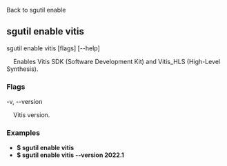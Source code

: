Back to sgutil enable


## sgutil enable vitis

sgutil enable vitis [flags] [--help]

  &nbsp; &nbsp; Enables Vitis SDK (Software Development Kit) and Vitis_HLS (High-Level Synthesis).


### Flags
-v, --version 

  &nbsp; &nbsp; Vitis version.


### Examples
* **$ sgutil enable vitis**
* **$ sgutil enable vitis --version 2022.1**
